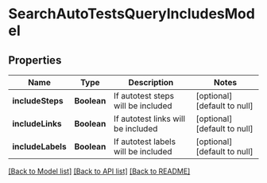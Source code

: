 # SearchAutoTestsQueryIncludesModel
## Properties

| Name | Type | Description | Notes |
|------------ | ------------- | ------------- | -------------|
| **includeSteps** | **Boolean** | If autotest steps will be included | [optional] [default to null] |
| **includeLinks** | **Boolean** | If autotest links will be included | [optional] [default to null] |
| **includeLabels** | **Boolean** | If autotest labels will be included | [optional] [default to null] |

[[Back to Model list]](../README.md#documentation-for-models) [[Back to API list]](../README.md#documentation-for-api-endpoints) [[Back to README]](../README.md)

